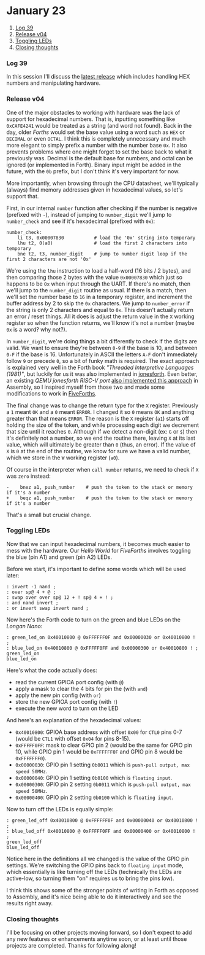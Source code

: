 # January 23

1. [Log 39](#log-39)
2. [Release v04](#release-v04)
3. [Toggling LEDs](#toggling-leds)
4. [Closing thoughts](#closing-thoughts)

### Log 39

In this session I'll discuss the [latest release](https://github.com/aw/fiveforths/releases/tag/v0.4) which includes handling HEX numbers and manipulating hardware.

### Release v04

One of the major obstacles to working with hardware was the lack of support for hexadecimal numbers. That is, inputting something like `0xCAFE4241` would be treated as a string (and word not found). Back in the day, older _Forths_ would set the base value using a word such as `HEX` or `DECIMAL` or even `OCTAL`. I think this is completely unnecessary and much more elegant to simply prefix a number with the number base `0x`. It also prevents problems where one might forget to set the base back to what it previously was. Decimal is the default base for numbers, and octal can be ignored (or implemented in Forth). Binary input might be added in the future, with the `0b` prefix, but I don't think it's very important for now.

More importantly, when browsing through the CPU datasheet, we'll typically (always) find memory addresses given in hexadecimal values, so let's support that.

First, in our internal `number` function after checking if the number is negative (prefixed with `-`), instead of jumping to `number_digit` we'll jump to `number_check` and see if it's hexadecimal (prefixed with `0x`):

```
number_check:
    li t3, 0x00007830           # load the '0x' string into temporary
    lhu t2, 0(a0)               # load the first 2 characters into temporary
    bne t2, t3, number_digit    # jump to number digit loop if the first 2 characters are not '0x'
```

We're using the `lhu` instruction to load a half-word (16 bits / 2 bytes), and then comparing those 2 bytes with the value `0x00007830` which just so happens to be `0x` when input through the UART. If there's no match, then we'll jump to the `number_digit` routine as usual. If there is a match, then we'll set the number base to `16` in a temporary register, and increment the buffer address by 2 to skip the `0x` characters. We jump to `number_error` if the string is only 2 characters and equal to `0x`. This doesn't actually return an error / reset things. All it does is adjust the return value in the `X` working register so when the function returns, we'll know it's not a number (maybe `0x` is a word? why not?).

In `number_digit`, we're doing things a bit differently to check if the digits are valid. We want to ensure they're between `0-9` if the base is 10, and between `0-F` if the base is 16. Unfortunately in ASCII the letters `A-F` don't immediately follow `9` or precede `0`, so a bit of funky math is required. The exact approach is explained very well in the Forth book _"Threaded Interpretive Languages (1981)"_, but luckily for us it was also implemented in [jonesforth](https://github.com/nornagon/jonesforth/blob/master/jonesforth.S#L1453-L1481). Even better, an existing _QEMU jonesforth RISC-V port_ [also implemented this approach](https://github.com/jjyr/jonesforth_riscv/blob/master/jonesforth.S#L1552-L1579) in Assembly, so I inspired myself from those two and made some modifications to work in [FiveForths](https://github.com/aw/fiveforths/blob/master/src/05-internal-functions.s#L77-L107).

The final change was to change the return type for the `X` register. Previously a `1` meant `OK` and a `0` meant `ERROR`. I changed it so `0` means `OK` and anything greater than that means `ERROR`. The reason is the `X` register (`a1`) starts off holding the size of the token, and while processing each digit we decrement that size until it reaches `0`. Although if we detect a non-digit (ex: `G` or `$`) then it's definitely not a number, so we end the routine there, leaving `X` at its last value, which will ultimately be greater than `0` (thus, an error). If the value of `X` is `0` at the end of the routine, we know for sure we have a valid number, which we store in the `W` working register (`a0`).

Of course in the interpreter when `call number` returns, we need to check if `X` was `zero` instead:

```
-    bnez a1, push_number    # push the token to the stack or memory if it's a number
+    beqz a1, push_number    # push the token to the stack or memory if it's a number
```

That's a small but crucial change.

### Toggling LEDs

Now that we can input hexadecimal numbers, it becomes much easier to mess with the hardware. Our _Hello World_ for _FiveForths_ involves toggling the blue (pin A1) and green (pin A2) LEDs.

Before we start, it's important to define some words which will be used later:

```
: invert -1 nand ;
: over sp@ 4 + @ ;
: swap over over sp@ 12 + ! sp@ 4 + ! ;
: and nand invert ;
: or invert swap invert nand ;
```

Now here's the Forth code to turn on the green and blue LEDs on the _Longan Nano_:

```
: green_led_on 0x40010800 @ 0xFFFFFF0F and 0x00000030 or 0x40010800 ! ;
: blue_led_on 0x40010800 @ 0xFFFFF0FF and 0x00000300 or 0x40010800 ! ;
green_led_on
blue_led_on
```

Here's what the code actually does:

* read the current GPIOA port config (with `@`)
* apply a mask to clear the 4 bits for pin the (with `and`)
* apply the new pin config (with `or`)
* store the new GPIOA port config (with `!`)
* execute the new word to turn on the LED

And here's an explanation of the hexadecimal values:

* `0x40010800`: GPIOA base address with offset `0x00` for `CTL0` pins 0-7 (would be `CTL1` with offset `0x04` for pins 8-15).
* `0xFFFFF0FF`: mask to clear GPIO pin 2 (would be the same for GPIO pin 10, while GPIO pin 1 would be `0xFFFFFF0F` and GPIO pin 8 would be `0xFFFFFFF0`).
* `0x00000030`: GPIO pin 1 setting `0b0011` which is `push-pull output, max speed 50MHz`.
* `0x00000040`: GPIO pin 1 setting `0b0100` which is `floating input`.
* `0x00000300`: GPIO pin 2 setting `0b0011` which is `push-pull output, max speed 50MHz`.
* `0x00000400`: GPIO pin 2 setting `0b0100` which is `floating input`.

Now to turn off the LEDs is equally simple:

```
: green_led_off 0x40010800 @ 0xFFFFFF0F and 0x00000040 or 0x40010800 ! ;
: blue_led_off 0x40010800 @ 0xFFFFF0FF and 0x00000400 or 0x40010800 ! ;
green_led_off
blue_led_off
```

Notice here in the definitions all we changed is the value of the GPIO pin settings. We're switching the GPIO pins back to `floating input` mode, which essentially is like turning off the LEDs (technically the LEDs are active-low, so turning them "on" requires us to bring the pins low).

I think this shows some of the stronger points of writing in Forth as opposed to Assembly, and it's nice being able to do it interactively and see the results right away.

### Closing thoughts

I'll be focusing on other projects moving forward, so I don't expect to add any new features or enhancements anytime soon, or at least until those projects are completed. Thanks for following along!
